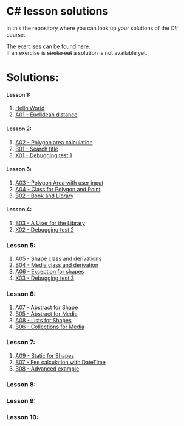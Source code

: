# C\# lesson solutions

In this the repository where you can look up your solutions of the C# course.

The exercises can be found [here](http://fsr.github.io/csharp-lessons/).  
If an exercise is ~~stroke out~~ a solution is not available yet.

# Solutions:
#### Lesson 1:
1. [Hello World](lesson_01/hello_world/ExerciseSolution/)
2. [A01 - Euclidean distance](lesson_01/A01_euclidean_distance/ExerciseSolution/)

#### Lesson 2:
1. [A02 - Polygon area calculation](lesson_02/A02_polygon_area_1/ExerciseSolution/)
2. [B01 - Search title](lesson_02/B01_search_title/ExerciseSolution/)
3. [X01 - Debugging test 1](lesson_02/X01_debugging_test_1/ExerciseSolution/)

#### Lesson 3:
1. [A03 - Polygon Area with user input](lesson_03/A03_polygon_area_2/ExerciseSolution/)
2. [A04 - Class for Polygon and Point](lesson_03/A04_polygon_point_class/ExerciseSolution/)
3. [B02 - Book and Library](lesson_03/B02_book_library/ExerciseSolution/)

#### Lesson 4:
1. [B03 - A User for the Library](lesson_04/B03_user/ExerciseSolution/)
2. [X02 - Debugging test 2](lesson_04/X02_debugging_test_2/ExerciseSolution/)

### Lesson 5:
1. [A05 - Shape class and derivations](lesson_05/A05_shapes/ExerciseSolution/)
2. [B04 - Media class and derivation](lesson_05/B04_media/ExerciseSolution/)
3. [A06 - Exception for shapes](lesson_05/A06_exception_for_shapes/ExerciseSolution/)
4. [X03 - Debugging test 3](lesson_05/X03_debugging_test_3/ExerciseSolution/)

### Lesson 6:
1. [A07 - Abstract for Shape](lesson_06/A07_abstract_for_shape/ExerciseSolution/)
2. [B05 - Abstract for Media](lesson_06/B05_abstract_for_media/ExerciseSolution/)
3. [A08 - Lists for Shapes](lesson_06/A08_lists_for_shapes/ExerciseSolution/)
4. [B06 - Collections for Media](lesson_06/B06_collections_for_media/ExerciseSolution/)

### Lesson 7:
1. [A09 - Static for Shapes](lesson_07/A09_static_for_shapes/ExerciseSolution/)
2. [B07 - Fee calculation with DateTime](lesson_07/B07_fee_calculation/ExerciseSolution/)
3. [B08 - Advanced example](lesson_07/B08_advanced_example/ExerciseSolution/)

### Lesson 8:

### Lesson 9:

### Lesson 10:
